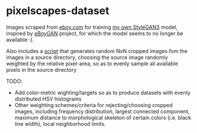 # pixelscapes-dataset

Images scraped from [eboy.com](https://www.eboy.com/pool/~Pixorama/1?q=project) for training [my own StyleGAN3](https://github.com/un1tz3r0/stylegan3.git) model, inspired by [eBoyGAN](https://braun.design/eBoyGAN) project, for which the model seems to no longer be available :(.

Also includes a [script](./randomcrops.py) that generates random NxN cropped images fom the images in a source directory, choosing the source image randomly weighted by the relative pixel-area, so as to evenly sample all available pixels in the source directory


TODO:
- Add color-metric wighting/targets so as to produce datasets with evenly distributed HSV histograms
- Other weighting schemes/criteria for rejecting/choosing cropped images, including frequency distribution, largest connected component, maximum distance to morphological skeleton of certain colors (i.e. black line width), local neighborhood limits. 

